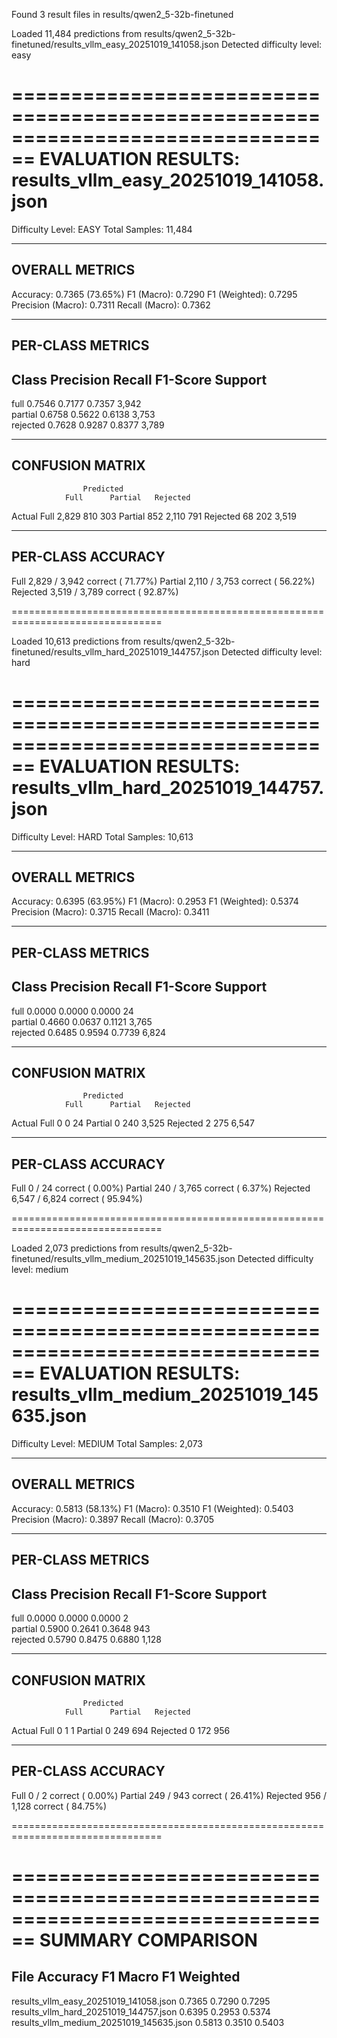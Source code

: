 Found 3 result files in results/qwen2_5-32b-finetuned

Loaded 11,484 predictions from results/qwen2_5-32b-finetuned/results_vllm_easy_20251019_141058.json
Detected difficulty level: easy

================================================================================
EVALUATION RESULTS: results_vllm_easy_20251019_141058.json
================================================================================
Difficulty Level: EASY
Total Samples:    11,484

--------------------------------------------------------------------------------
OVERALL METRICS
--------------------------------------------------------------------------------
Accuracy:          0.7365 (73.65%)
F1 (Macro):        0.7290
F1 (Weighted):     0.7295
Precision (Macro): 0.7311
Recall (Macro):    0.7362

--------------------------------------------------------------------------------
PER-CLASS METRICS
--------------------------------------------------------------------------------

Class        Precision    Recall       F1-Score     Support   
--------------------------------------------------------------------------------
full         0.7546       0.7177       0.7357       3,942     
partial      0.6758       0.5622       0.6138       3,753     
rejected     0.7628       0.9287       0.8377       3,789     

--------------------------------------------------------------------------------
CONFUSION MATRIX
--------------------------------------------------------------------------------

                    Predicted
                Full      Partial   Rejected
Actual Full       2,829       810       303
      Partial       852     2,110       791
      Rejected       68       202     3,519

--------------------------------------------------------------------------------
PER-CLASS ACCURACY
--------------------------------------------------------------------------------
Full        2,829 /  3,942 correct  ( 71.77%)
Partial     2,110 /  3,753 correct  ( 56.22%)
Rejected    3,519 /  3,789 correct  ( 92.87%)

================================================================================

Loaded 10,613 predictions from results/qwen2_5-32b-finetuned/results_vllm_hard_20251019_144757.json
Detected difficulty level: hard

================================================================================
EVALUATION RESULTS: results_vllm_hard_20251019_144757.json
================================================================================
Difficulty Level: HARD
Total Samples:    10,613

--------------------------------------------------------------------------------
OVERALL METRICS
--------------------------------------------------------------------------------
Accuracy:          0.6395 (63.95%)
F1 (Macro):        0.2953
F1 (Weighted):     0.5374
Precision (Macro): 0.3715
Recall (Macro):    0.3411

--------------------------------------------------------------------------------
PER-CLASS METRICS
--------------------------------------------------------------------------------

Class        Precision    Recall       F1-Score     Support   
--------------------------------------------------------------------------------
full         0.0000       0.0000       0.0000       24        
partial      0.4660       0.0637       0.1121       3,765     
rejected     0.6485       0.9594       0.7739       6,824     

--------------------------------------------------------------------------------
CONFUSION MATRIX
--------------------------------------------------------------------------------

                    Predicted
                Full      Partial   Rejected
Actual Full           0         0        24
      Partial         0       240     3,525
      Rejected        2       275     6,547

--------------------------------------------------------------------------------
PER-CLASS ACCURACY
--------------------------------------------------------------------------------
Full            0 /     24 correct  (  0.00%)
Partial       240 /  3,765 correct  (  6.37%)
Rejected    6,547 /  6,824 correct  ( 95.94%)

================================================================================

Loaded 2,073 predictions from results/qwen2_5-32b-finetuned/results_vllm_medium_20251019_145635.json
Detected difficulty level: medium

================================================================================
EVALUATION RESULTS: results_vllm_medium_20251019_145635.json
================================================================================
Difficulty Level: MEDIUM
Total Samples:    2,073

--------------------------------------------------------------------------------
OVERALL METRICS
--------------------------------------------------------------------------------
Accuracy:          0.5813 (58.13%)
F1 (Macro):        0.3510
F1 (Weighted):     0.5403
Precision (Macro): 0.3897
Recall (Macro):    0.3705

--------------------------------------------------------------------------------
PER-CLASS METRICS
--------------------------------------------------------------------------------

Class        Precision    Recall       F1-Score     Support   
--------------------------------------------------------------------------------
full         0.0000       0.0000       0.0000       2         
partial      0.5900       0.2641       0.3648       943       
rejected     0.5790       0.8475       0.6880       1,128     

--------------------------------------------------------------------------------
CONFUSION MATRIX
--------------------------------------------------------------------------------

                    Predicted
                Full      Partial   Rejected
Actual Full           0         1         1
      Partial         0       249       694
      Rejected        0       172       956

--------------------------------------------------------------------------------
PER-CLASS ACCURACY
--------------------------------------------------------------------------------
Full            0 /      2 correct  (  0.00%)
Partial       249 /    943 correct  ( 26.41%)
Rejected      956 /  1,128 correct  ( 84.75%)

================================================================================


================================================================================
SUMMARY COMPARISON
================================================================================

File                                               Accuracy     F1 Macro     F1 Weighted 
--------------------------------------------------------------------------------
results_vllm_easy_20251019_141058.json             0.7365       0.7290       0.7295      
results_vllm_hard_20251019_144757.json             0.6395       0.2953       0.5374      
results_vllm_medium_20251019_145635.json           0.5813       0.3510       0.5403      